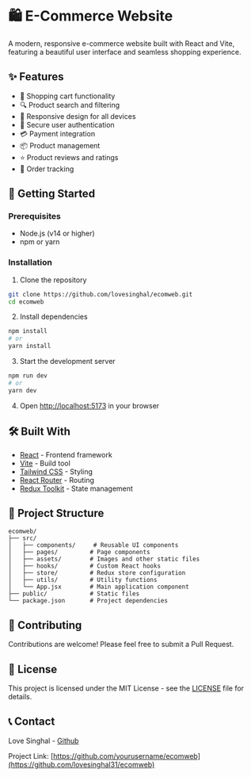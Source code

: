 # 🛍️ E-Commerce Website

A modern, responsive e-commerce website built with React and Vite, featuring a beautiful user interface and seamless shopping experience.

## ✨ Features

- 🛒 Shopping cart functionality
- 🔍 Product search and filtering
- 📱 Responsive design for all devices
- 🔐 Secure user authentication
- 💳 Payment integration
- 📦 Product management
- ⭐ Product reviews and ratings
- 🚚 Order tracking

## 🚀 Getting Started

### Prerequisites

- Node.js (v14 or higher)
- npm or yarn

### Installation

1. Clone the repository
```bash
git clone https://github.com/lovesinghal/ecomweb.git
cd ecomweb
```

2. Install dependencies
```bash
npm install
# or
yarn install
```

3. Start the development server
```bash
npm run dev
# or
yarn dev
```

4. Open [http://localhost:5173](http://localhost:5173) in your browser

## 🛠️ Built With

- [React](https://reactjs.org/) - Frontend framework
- [Vite](https://vitejs.dev/) - Build tool
- [Tailwind CSS](https://tailwindcss.com/) - Styling
- [React Router](https://reactrouter.com/) - Routing
- [Redux Toolkit](https://redux-toolkit.js.org/) - State management

## 📁 Project Structure

```
ecomweb/
├── src/
│   ├── components/     # Reusable UI components
│   ├── pages/         # Page components
│   ├── assets/        # Images and other static files
│   ├── hooks/         # Custom React hooks
│   ├── store/         # Redux store configuration
│   ├── utils/         # Utility functions
│   └── App.jsx        # Main application component
├── public/            # Static files
└── package.json       # Project dependencies
```

## 🤝 Contributing

Contributions are welcome! Please feel free to submit a Pull Request.

## 📝 License

This project is licensed under the MIT License - see the [LICENSE](LICENSE) file for details.

## 📞 Contact

Love Singhal - [Github](https://github.com/lovesinghal31)

Project Link: [https://github.com/yourusername/ecomweb](https://github.com/lovesinghal31/ecomweb)

